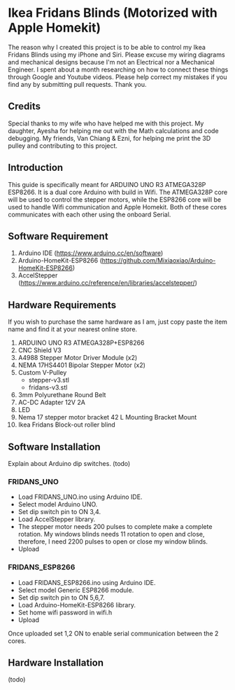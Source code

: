 # Ikea Fridans Blinds (Motorized with Apple Homekit)

The reason why I created this project is to be able to control my Ikea Fridans Blinds using my iPhone and Siri. Please excuse my wiring diagrams and mechanical designs because I'm not an Electrical nor a Mechanical Engineer. I spent about a month researching on how to connect these things through Google and Youtube videos. Please help correct my mistakes if you find any by submitting pull requests. Thank you.

## Credits
Special thanks to my wife who have helped me with this project. My daughter, Ayesha for helping me out with the Math calculations and code debugging. My friends, Van Chiang & Ezni, for helping me print the 3D pulley and contributing to this project.

## Introduction
This guide is specifically meant for ARDUINO UNO R3 ATMEGA328P ESP8266. It is a dual core Arduino with build in Wifi. The ATMEGA328P core will be used to control the stepper motors, while the ESP8266 core will be used to handle Wifi communication and Apple Homekit. Both of these cores communicates with each other using the onboard Serial.

## Software Requirement
1. Arduino IDE (https://www.arduino.cc/en/software)
2. Arduino-HomeKit-ESP8266 (https://github.com/Mixiaoxiao/Arduino-HomeKit-ESP8266)
3. AccelStepper (https://www.arduino.cc/reference/en/libraries/accelstepper/)

## Hardware Requirements
If you wish to purchase the same hardware as I am, just copy paste the item name and find it at your nearest online store.
1. ARDUINO UNO R3 ATMEGA328P+ESP8266
2. CNC Shield V3
3. A4988 Stepper Motor Driver Module (x2)
4. NEMA 17HS4401 Bipolar Stepper Motor (x2)
5. Custom V-Pulley
    - stepper-v3.stl
    - fridans-v3.stl
6. 3mm Polyurethane Round Belt 
7. AC-DC Adapter 12V 2A
8. LED
9. Nema 17 stepper motor bracket 42 L Mounting Bracket Mount
10. Ikea Fridans Block-out roller blind
 
## Software Installation
Explain about Arduino dip switches. (todo) 

### FRIDANS_UNO
- Load FRIDANS_UNO.ino using Arduino IDE.
- Select model Arduino UNO.
- Set dip switch pin to ON 3,4.
- Load AccelStepper library.
- The stepper motor needs 200 pulses to complete make a complete rotation. My windows blinds needs 11 rotation to open and close, therefore, I need 2200 pulses to open or close my window blinds.
- Upload

### FRIDANS_ESP8266
- Load FRIDANS_ESP8266.ino using Arduino IDE.
- Select model Generic ESP8266 module.
- Set dip switch pin to ON 5,6,7.
- Load Arduino-HomeKit-ESP8266 library.
- Set home wifi password in wifi.h
- Upload

Once uploaded set 1,2 ON to enable serial communication between the 2 cores.

## Hardware Installation
(todo)